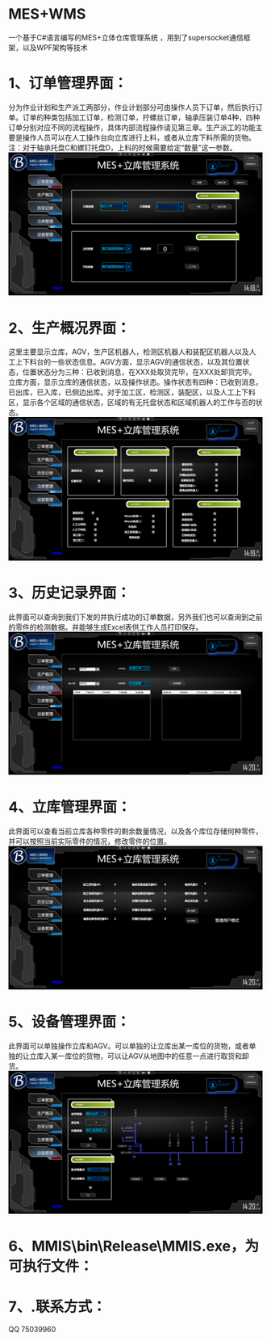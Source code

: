 # MES+WMS

一个基于C#语言编写的MES+立体仓库管理系统  ，用到了supersocket通信框架，以及WPF架构等技术 

# 1、订单管理界面：
分为作业计划和生产派工两部分，作业计划部分可由操作人员下订单，然后执行订单。订单的种类包括加工订单，检测订单，拧螺丝订单，轴承压装订单4种，四种订单分别对应不同的流程操作，具体内部流程操作请见第三章。生产派工的功能主要是操作人员可以在人工操作台向立库进行上料，或者从立库下料所需的货物。
注：对于轴承托盘C和螺钉托盘D，上料的时候需要给定“数量”这一参数。
![输入图片说明](doc/images/%E8%AE%A2%E5%8D%95%E7%AE%A1%E7%90%86.png)
# 2、生产概况界面：
这里主要显示立库，AGV，生产区机器人，检测区机器人和装配区机器人以及人工上下料台的一些状态信息。AGV方面，显示AGV的通信状态，以及其位置状态，位置状态分为三种：已收到消息，在XXX处取货完毕，在XXX处卸货完毕。立库方面，显示立库的通信状态，以及操作状态。操作状态有四种：已收到消息，已出库，已入库，已侧边出库。对于加工区，检测区，装配区，以及人工上下料区，显示各个区域的通信状态，区域的有无托盘状态和区域机器人的工作与否的状态。
![输入图片说明](doc/images/%E7%94%9F%E4%BA%A7%E7%AE%A1%E7%90%86.png)
# 3、历史记录界面：
此界面可以查询到我们下发的并执行成功的订单数据，另外我们也可以查询到之前的零件的检测数据。并能够生成Excel表供工作人员打印保存。
![输入图片说明](doc/images/%E5%8E%86%E5%8F%B2%E8%AE%B0%E5%BD%95.png)
# 4、立库管理界面：
此界面可以查看当前立库各种零件的剩余数量情况，以及各个库位存储何种零件，并可以按照当前实际零件的情况，修改零件的位置。
![输入图片说明](doc/images/%E7%AB%8B%E5%BA%93%E7%AE%A1%E7%90%86.png)
# 5、设备管理界面：
此界面可以单独操作立库和AGV。可以单独的让立库出某一库位的货物，或者单独的让立库入某一库位的货物，可以让AGV从地图中的任意一点进行取货和卸货。
![输入图片说明](doc/images/%E8%AE%BE%E5%A4%87%E7%AE%A1%E7%90%86.png)


# 6、MMIS\bin\Release\MMIS.exe，为可执行文件：


# 7、.联系方式：
  QQ 75039960


